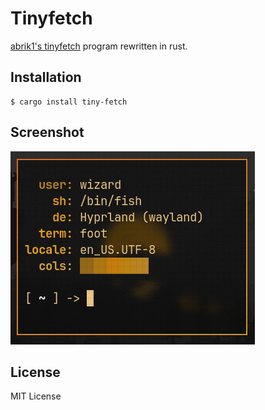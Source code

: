 # Tinyfetch
[abrik1's tinyfetch](https://github.com/abrik1/tinyfetch) program rewritten in rust.

## Installation
```
$ cargo install tiny-fetch
```

## Screenshot
![screenshot](screenshot/tinyfetch.png)

## License
MIT License
